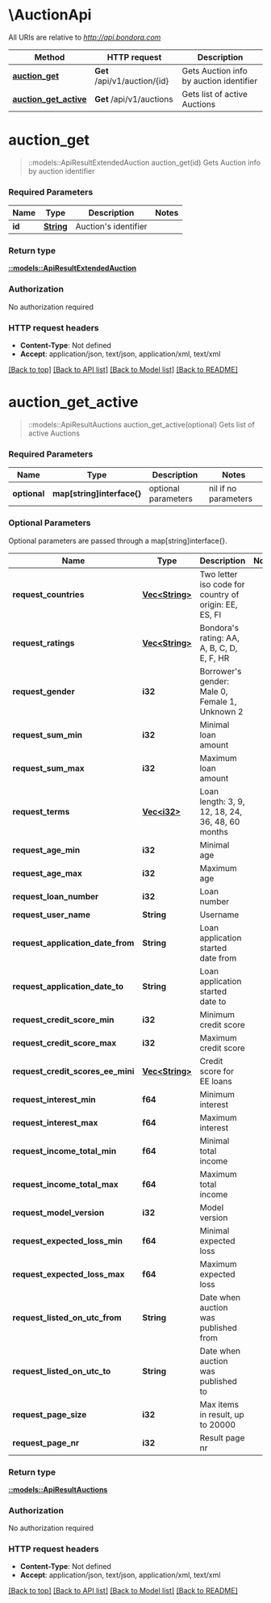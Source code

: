 # \AuctionApi

All URIs are relative to *http://api.bondora.com*

Method | HTTP request | Description
------------- | ------------- | -------------
[**auction_get**](AuctionApi.md#auction_get) | **Get** /api/v1/auction/{id} | Gets Auction info by auction identifier
[**auction_get_active**](AuctionApi.md#auction_get_active) | **Get** /api/v1/auctions | Gets list of active Auctions


# **auction_get**
> ::models::ApiResultExtendedAuction auction_get(id)
Gets Auction info by auction identifier

### Required Parameters

Name | Type | Description  | Notes
------------- | ------------- | ------------- | -------------
  **id** | [**String**](.md)| Auction&#39;s identifier | 

### Return type

[**::models::ApiResultExtendedAuction**](ApiResultExtendedAuction.md)

### Authorization

No authorization required

### HTTP request headers

 - **Content-Type**: Not defined
 - **Accept**: application/json, text/json, application/xml, text/xml

[[Back to top]](#) [[Back to API list]](../README.md#documentation-for-api-endpoints) [[Back to Model list]](../README.md#documentation-for-models) [[Back to README]](../README.md)

# **auction_get_active**
> ::models::ApiResultAuctions auction_get_active(optional)
Gets list of active Auctions

### Required Parameters

Name | Type | Description  | Notes
------------- | ------------- | ------------- | -------------
 **optional** | **map[string]interface{}** | optional parameters | nil if no parameters

### Optional Parameters
Optional parameters are passed through a map[string]interface{}.

Name | Type | Description  | Notes
------------- | ------------- | ------------- | -------------
 **request_countries** | [**Vec&lt;String&gt;**](String.md)| Two letter iso code for country of origin: EE, ES, FI | 
 **request_ratings** | [**Vec&lt;String&gt;**](String.md)| Bondora&#39;s rating: AA, A, B, C, D, E, F, HR | 
 **request_gender** | **i32**| Borrower&#39;s gender: Male 0, Female 1, Unknown 2 | 
 **request_sum_min** | **i32**| Minimal loan amount | 
 **request_sum_max** | **i32**| Maximum loan amount | 
 **request_terms** | [**Vec&lt;i32&gt;**](i32.md)| Loan length: 3, 9, 12, 18, 24, 36, 48, 60 months | 
 **request_age_min** | **i32**| Minimal age | 
 **request_age_max** | **i32**| Maximum age | 
 **request_loan_number** | **i32**| Loan number | 
 **request_user_name** | **String**| Username | 
 **request_application_date_from** | **String**| Loan application started date from | 
 **request_application_date_to** | **String**| Loan application started date to | 
 **request_credit_score_min** | **i32**| Minimum credit score | 
 **request_credit_score_max** | **i32**| Maximum credit score | 
 **request_credit_scores_ee_mini** | [**Vec&lt;String&gt;**](String.md)| Credit score for EE loans | 
 **request_interest_min** | **f64**| Minimum interest | 
 **request_interest_max** | **f64**| Maximum interest | 
 **request_income_total_min** | **f64**| Minimal total income | 
 **request_income_total_max** | **f64**| Maximum total income | 
 **request_model_version** | **i32**| Model version | 
 **request_expected_loss_min** | **f64**| Minimal expected loss | 
 **request_expected_loss_max** | **f64**| Maximum expected loss | 
 **request_listed_on_utc_from** | **String**| Date when auction was published from | 
 **request_listed_on_utc_to** | **String**| Date when auction was published to | 
 **request_page_size** | **i32**| Max items in result, up to 20000 | 
 **request_page_nr** | **i32**| Result page nr | 

### Return type

[**::models::ApiResultAuctions**](ApiResultAuctions.md)

### Authorization

No authorization required

### HTTP request headers

 - **Content-Type**: Not defined
 - **Accept**: application/json, text/json, application/xml, text/xml

[[Back to top]](#) [[Back to API list]](../README.md#documentation-for-api-endpoints) [[Back to Model list]](../README.md#documentation-for-models) [[Back to README]](../README.md)

